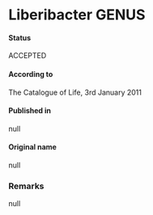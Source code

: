 Liberibacter GENUS
=======

#### Status
ACCEPTED

#### According to
The Catalogue of Life, 3rd January 2011

#### Published in
null

#### Original name
null

### Remarks
null